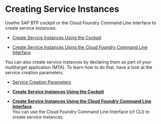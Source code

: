 <!-- loio8221b7434d8e484fab5ec5d219b7bf64 -->

# Creating Service Instances

Usethe SAP BTP cockpit or the Cloud Foundry Command Line Interface to create service instances:

-   [Create Service Instances Using the Cockpit](Create_Service_Instances_Using_the_Cockpit_5516f91.md)

-   [Create Service Instances Using the Cloud Foundry Command Line Interface](Create_Service_Instances_Using_the_Cloud_Foundry_Command_Line_Interface_a872531.md)


You can also create service instances by declaring them as part of your multitarget application \(MTA\). To learn how to do that, have a look at the service creation parameters.

-   [Service Creation Parameters](Service_Creation_Parameters_a36df26.md)


-   **[Create Service Instances Using the Cockpit](Create_Service_Instances_Using_the_Cockpit_5516f91.md "")**  

-   **[Create Service Instances Using the Cloud Foundry Command Line Interface](Create_Service_Instances_Using_the_Cloud_Foundry_Command_Line_Interface_a872531.md "You can use the Cloud
                                Foundry Command
		Line Interface (cf CLI) to create service instances. ")**  
You can use the Cloud Foundry Command Line Interface \(cf CLI\) to create service instances.


